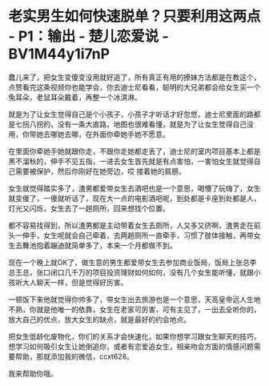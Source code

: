 # 老实男生如何快速脱单？只要利用这两点 - P1：输出 - 楚儿恋爱说 - BV1M44y1i7nP

蠢儿来了，把女生变傻变没用就好追了，所有真正有用的撩妹方法都是在教这个，点赞看完这条视频你也能学会，你去迪士尼看看，聪明的大兄弟都会给女生买一个兔耳朵，老鼠耳朵戴着，再整一个冰淇淋。

就是为了让女生觉得自己是个小孩子，小孩子才听话才好忽悠，迪士尼里面的路都是七拐八拐的，没有一条大直路，地图也很难看懂，就是为了让女生觉得自己没用，你带她去哪她去哪，在外面你牵她手她不愿意。

在里面你牵她手她就跟你走，不跟你走她都走丢了，迪士尼的室内项目基本上都是黑不溜秋的，伸手不见五指，一进去女生首先就是有点害怕，一害怕女生就觉得自己需要被保护，然后你刚好在她旁边，哎 搂着她的肩膀。

女生就觉得踏实多了，渣男都爱带女生去酒吧也是一个意思，喝懵了玩嗨了，女生就变傻了，一傻就听话了，现在大一点的电影酒吧呢，到处都是卡座到处都是人，灯光又闪烁，女生去了一趟厕所，回来想找个位置。

都不容易找得到，所以渣男都是主动带着女生去厕所，人又多又挤啊，渣男走在前头一伸手，女生呢就会自己牵着，去两趟厕所一直牵手，习惯了肢体接触，再带女生去舞池抱着蹦迪就简单多了，本来一个月都做不到。

现在一个晚上就OK了，做生意的男生都爱带女生去参加商业饭局，饭局上张总李总王总，张口闭口几千万的项目投资理财如何如何，没有几个女生能听懂，就跟小孩听大人聊天一样，但是觉得好厉害。

一顿饭下来他就觉得你帅多了，带女生出去旅游也是一个意思，天高皇帝远人生地不熟，你就是他唯一的依靠，女生在老家可厉害，可有主见了，一出去全听你的，放大自己的优点，放大女生的缺点，就是最好的约会地点。

把女生低龄化废物化，你们的关系才会快速化，如果你想学习跟女生聊天的技巧，想学习如何吸引女生让她倒追你，或者有恋爱追女生，相亲吻会方面的情感问题需要帮助，那就添加我的微信，ccxt628。

我来帮助你哦。